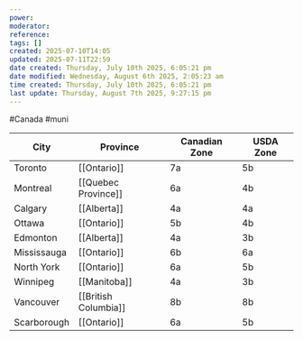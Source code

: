 ```yaml
---
power: 
moderator:
reference:
tags: []
created: 2025-07-10T14:05
updated: 2025-07-11T22:59
date created: Thursday, July 10th 2025, 6:05:21 pm
date modified: Wednesday, August 6th 2025, 2:05:23 am
time created: Thursday, July 10th 2025, 6:05:21 pm
last update: Thursday, August 7th 2025, 9:27:15 pm
---
```

#Canada #muni 

| City        | Province             | Canadian Zone | USDA Zone |
| ----------- | -------------------- | ------------- | --------- |
| Toronto     | [[Ontario]]          | 7a            | 5b        |
| Montreal    | [[Quebec Province]]           | 6a            | 4b        |
| Calgary     | [[Alberta]]          | 4a            | 4a        |
| Ottawa      | [[Ontario]]          | 5b            | 4b        |
| Edmonton    | [[Alberta]]          | 4a            | 3b        |
| Mississauga | [[Ontario]]          | 6b            | 6a        |
| North York  | [[Ontario]]          | 6a            | 5b        |
| Winnipeg    | [[Manitoba]]         | 4a            | 3b        |
| Vancouver   | [[British Columbia]] | 8b            | 8b        |
| Scarborough | [[Ontario]]          | 6a            | 5b        |
